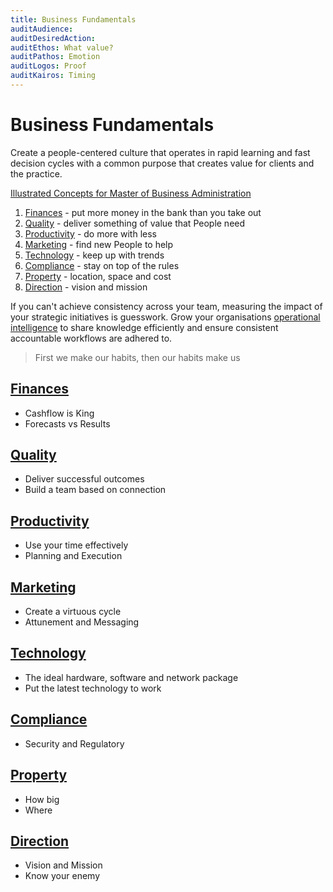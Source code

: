 ```yaml
---
title: Business Fundamentals
auditAudience:
auditDesiredAction:
auditEthos: What value?
auditPathos: Emotion
auditLogos: Proof
auditKairos: Timing
---
```


# Business Fundamentals

Create a people-centered culture that operates in rapid learning and fast decision cycles with a common purpose that creates value for clients and the practice.

[Illustrated Concepts for Master of Business Administration](https://mba-mondays-illustrated.com/)

1. [Finances](./finances/) - put more money in the bank than you take out
2. [Quality](./quality/) - deliver something of value that People need
3. [Productivity](./productivity/) - do more with less
4. [Marketing](./marketing/) - find new People to help
5. [Technology](./technology/) - keep up with trends
6. [Compliance](./compliance/) - stay on top of the rules
7. [Property](./property/) - location, space and cost
8. [Direction](./direction/) - vision and mission

If you can't achieve consistency across your team, measuring the impact of your strategic initiatives is guesswork. Grow your organisations [operational intelligence](../../features/workflows/staff-management/how-to-create-operations-checklists/) to share knowledge efficiently and ensure consistent accountable workflows are adhered to.

> First we make our habits, then our habits make us

## [Finances](./finances/)

- Cashflow is King
- Forecasts vs Results

## [Quality](./quality/)

- Deliver successful outcomes
- Build a team based on connection

## [Productivity](./productivity/)

- Use your time effectively
- Planning and Execution

## [Marketing](./marketing/)

- Create a virtuous cycle
- Attunement and Messaging

## [Technology](./technology/)

- The ideal hardware, software and network package
- Put the latest technology to work

## [Compliance](./compliance/)

- Security and Regulatory

## [Property](./property/)

- How big
- Where

## [Direction](./direction/)

- Vision and Mission
- Know your enemy
